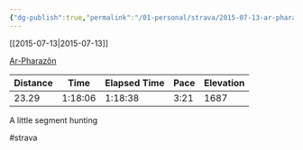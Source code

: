 ```yaml
---
{"dg-publish":true,"permalink":"/01-personal/strava/2015-07-13-ar-pharazon/"}
---
```



[[2015-07-13\|2015-07-13]]

[Ar-Pharazôn](https://www.strava.com/activities/345566592)

| Distance | Time    | Elapsed Time | Pace | Elevation |
| -------- | ------- | ------------ | ---- | --------- |
| 23.29    | 1:18:06 | 1:18:38      | 3:21 | 1687      |


A little segment hunting

#strava
